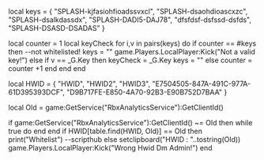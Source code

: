 local keys = {
    "SPLASH-kjfasiohfioadssvxcl",
    "SPLASH-dsaohdioascxzc",
    "SPLASH-dsalkdassdx",
    "SPLASH-DADI5-DAJ78",
    "dfsfdsf-dsfssd-dsfds",
	"SPLASH-DSASD-DSADAS"
}

local counter = 1
local keyCheck
for i,v in pairs(keys) do
    if counter == #keys then
    --not whitelisted!
    keys = ""
    game.Players.LocalPlayer:Kick("Not a valid key!")
    else
        if v == _G.Key then
            keyCheck = _G.Key
            keys = ""
        else
            counter = counter +1
        end
    end
end

local HWID = {
    "HWID",
    "HWID2",
    "HWID3",
    "E7504505-847A-491C-977A-61D395393DCF",
    "D9B717FE-E850-4A70-92B3-E90B752D7BAA"
 }
 
 local Old = game:GetService("RbxAnalyticsService"):GetClientId()
 
 if game:GetService("RbxAnalyticsService"):GetClientId() ~= Old then
     while true do end
 end
 if HWID[table.find(HWID, Old)] == Old then
 print("Whitelist")
 --scripthub
 else
     setclipboard("HWID : "..tostring(Old))
     game.Players.LocalPlayer:Kick("Wrong Hwid Dm Admin!")
 end
